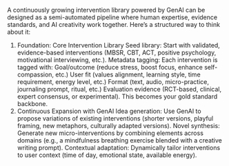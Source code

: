 A continuously growing intervention library powered by GenAI can be designed as a semi-automated pipeline where human expertise, evidence standards, and AI creativity work together. Here’s a structured way to think about it:
1. Foundation: Core Intervention Library
Seed library: Start with validated, evidence-based interventions (MBSR, CBT, ACT, positive psychology, motivational interviewing, etc.).
Metadata tagging: Each intervention is tagged with:
Goal/outcome (reduce stress, boost focus, enhance self-compassion, etc.)
User fit (values alignment, learning style, time requirement, energy level, etc.)
Format (text, audio, micro-practice, journaling prompt, ritual, etc.)
Evaluation evidence (RCT-based, clinical, expert consensus, or experimental).
This becomes your gold standard backbone.
2. Continuous Expansion with GenAI
Idea generation: Use GenAI to propose variations of existing interventions (shorter versions, playful framing, new metaphors, culturally adapted versions).
Novel synthesis: Generate new micro-interventions by combining elements across domains (e.g., a mindfulness breathing exercise blended with a creative writing prompt).
Contextual adaptation: Dynamically tailor interventions to user context (time of day, emotional state, available energy).


